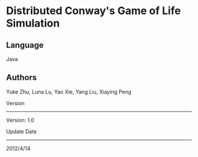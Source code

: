 Distributed Conway's Game of Life Simulation
============================================

Language
--------
Java

Authors
-------
Yuke Zhu, Luna Lu, Yao Xie, Yang Liu, Xiaying Peng

Version
_______
Version:	1.0

Update Date
___________
2012/4/14
